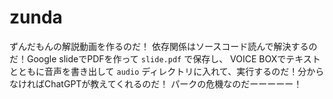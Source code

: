 # zunda

ずんだもんの解説動画を作るのだ！
依存関係はソースコード読んで解決するのだ！Google slideでPDFを作って `slide.pdf` で保存し、
VOICE BOXでテキストとともに音声を書き出して `audio` ディレクトリに入れて、実行するのだ！分からなければChatGPTが教えてくれるのだ！
パークの危機なのだーーーーー！
